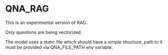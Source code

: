 # QNA_RAG

This is an experimental version of RAG.

Only questions are being vectorized.

The model uses a static file which should have a simple structure, path to it must be provided via QNA_FILE_PATH env variable.